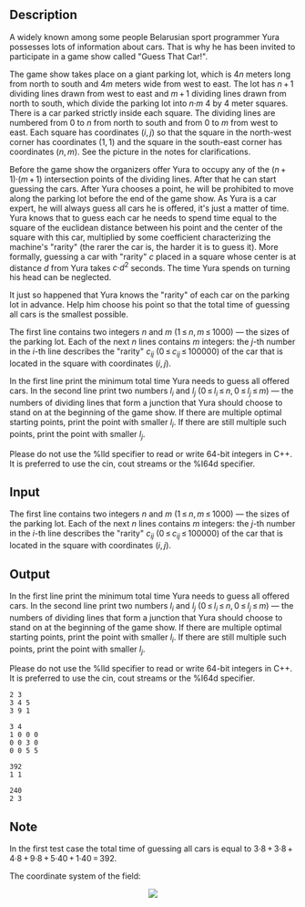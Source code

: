 ## Description

<div><p>A widely known among some people Belarusian sport programmer Yura possesses lots of information about cars. That is why he has been invited to participate in a game show called "Guess That Car!".</p><p>The game show takes place on a giant parking lot, which is <span class="tex-span">4<i>n</i></span> meters long from north to south and <span class="tex-span">4<i>m</i></span> meters wide from west to east. The lot has <span class="tex-span"><i>n</i> + 1</span> dividing lines drawn from west to east and <span class="tex-span"><i>m</i> + 1</span> dividing lines drawn from north to south, which divide the parking lot into <span class="tex-span"><i>n</i>·<i>m</i></span> <span class="tex-span">4</span> by <span class="tex-span">4</span> meter squares. There is a car parked strictly inside each square. The dividing lines are numbered from <span class="tex-span">0</span> to <span class="tex-span"><i>n</i></span> from north to south and from <span class="tex-span">0</span> to <span class="tex-span"><i>m</i></span> from west to east. Each square has coordinates <span class="tex-span">(<i>i</i>, <i>j</i>)</span> so that the square in the north-west corner has coordinates <span class="tex-span">(1, 1)</span> and the square in the south-east corner has coordinates <span class="tex-span">(<i>n</i>, <i>m</i>)</span>. See the picture in the notes for clarifications.</p><p>Before the game show the organizers offer Yura to occupy any of the <span class="tex-span">(<i>n</i> + 1)·(<i>m</i> + 1)</span> intersection points of the dividing lines. After that he can start guessing the cars. After Yura chooses a point, he will be prohibited to move along the parking lot before the end of the game show. As Yura is a car expert, he will always guess all cars he is offered, it's just a matter of time. Yura knows that to guess each car he needs to spend time equal to the square of the euclidean distance between his point and the center of the square with this car, multiplied by some coefficient characterizing the machine's "rarity" (the rarer the car is, the harder it is to guess it). More formally, guessing a car with "rarity" <span class="tex-span"><i>c</i></span> placed in a square whose center is at distance <span class="tex-span"><i>d</i></span> from Yura takes <span class="tex-span"><i>c</i>·<i>d</i><sup class="upper-index">2</sup></span> seconds. The time Yura spends on turning his head can be neglected.</p><p>It just so happened that Yura knows the "rarity" of each car on the parking lot in advance. Help him choose his point so that the total time of guessing all cars is the smallest possible.</p></div><div class="input-specification"><p>The first line contains two integers <span class="tex-span"><i>n</i></span> and <span class="tex-span"><i>m</i></span> <span class="tex-span">(1 ≤ <i>n</i>, <i>m</i> ≤ 1000)</span> — the sizes of the parking lot. Each of the next <span class="tex-span"><i>n</i></span> lines contains <span class="tex-span"><i>m</i></span> integers: the <span class="tex-span"><i>j</i></span>-th number in the <span class="tex-span"><i>i</i></span>-th line describes the "rarity" <span class="tex-span"><i>c</i><sub class="lower-index"><i>ij</i></sub></span> (<span class="tex-span">0 ≤ <i>c</i><sub class="lower-index"><i>ij</i></sub> ≤ 100000</span>) of the car that is located in the square with coordinates <span class="tex-span">(<i>i</i>, <i>j</i>)</span>.</p></div><div class="output-specification"><p>In the first line print the minimum total time Yura needs to guess all offered cars. In the second line print two numbers <span class="tex-span"><i>l</i><sub class="lower-index"><i>i</i></sub></span> and <span class="tex-span"><i>l</i><sub class="lower-index"><i>j</i></sub></span> (<span class="tex-span">0 ≤ <i>l</i><sub class="lower-index"><i>i</i></sub> ≤ <i>n</i>, 0 ≤ <i>l</i><sub class="lower-index"><i>j</i></sub> ≤ <i>m</i></span>) — the numbers of dividing lines that form a junction that Yura should choose to stand on at the beginning of the game show. If there are multiple optimal starting points, print the point with smaller <span class="tex-span"><i>l</i><sub class="lower-index"><i>i</i></sub></span>. If there are still multiple such points, print the point with smaller <span class="tex-span"><i>l</i><sub class="lower-index"><i>j</i></sub></span>.</p><p>Please do not use the <span class="tex-font-style-tt">%lld</span> specifier to read or write 64-bit integers in С++. It is preferred to use the <span class="tex-font-style-tt">cin</span>, <span class="tex-font-style-tt">cout</span> streams or the <span class="tex-font-style-tt">%I64d</span> specifier.</p></div>

## Input

<p>The first line contains two integers <span class="tex-span"><i>n</i></span> and <span class="tex-span"><i>m</i></span> <span class="tex-span">(1 ≤ <i>n</i>, <i>m</i> ≤ 1000)</span> — the sizes of the parking lot. Each of the next <span class="tex-span"><i>n</i></span> lines contains <span class="tex-span"><i>m</i></span> integers: the <span class="tex-span"><i>j</i></span>-th number in the <span class="tex-span"><i>i</i></span>-th line describes the "rarity" <span class="tex-span"><i>c</i><sub class="lower-index"><i>ij</i></sub></span> (<span class="tex-span">0 ≤ <i>c</i><sub class="lower-index"><i>ij</i></sub> ≤ 100000</span>) of the car that is located in the square with coordinates <span class="tex-span">(<i>i</i>, <i>j</i>)</span>.</p>

## Output

<p>In the first line print the minimum total time Yura needs to guess all offered cars. In the second line print two numbers <span class="tex-span"><i>l</i><sub class="lower-index"><i>i</i></sub></span> and <span class="tex-span"><i>l</i><sub class="lower-index"><i>j</i></sub></span> (<span class="tex-span">0 ≤ <i>l</i><sub class="lower-index"><i>i</i></sub> ≤ <i>n</i>, 0 ≤ <i>l</i><sub class="lower-index"><i>j</i></sub> ≤ <i>m</i></span>) — the numbers of dividing lines that form a junction that Yura should choose to stand on at the beginning of the game show. If there are multiple optimal starting points, print the point with smaller <span class="tex-span"><i>l</i><sub class="lower-index"><i>i</i></sub></span>. If there are still multiple such points, print the point with smaller <span class="tex-span"><i>l</i><sub class="lower-index"><i>j</i></sub></span>.</p><p>Please do not use the <span class="tex-font-style-tt">%lld</span> specifier to read or write 64-bit integers in С++. It is preferred to use the <span class="tex-font-style-tt">cin</span>, <span class="tex-font-style-tt">cout</span> streams or the <span class="tex-font-style-tt">%I64d</span> specifier.</p>





```input1
2 3
3 4 5
3 9 1

```




```input2
3 4
1 0 0 0
0 0 3 0
0 0 5 5

```




```output1
392
1 1

```




```output2
240
2 3

```



## Note

<p>In the first test case the total time of guessing all cars is equal to 3·8 + 3·8 + 4·8 + 9·8 + 5·40 + 1·40 = 392.</p><p>The coordinate system of the field: </p><center> <img class="tex-graphics" src="file://NRIQyjB9.png" style="max-width: 100.0%;max-height: 100.0%;"> </center>
